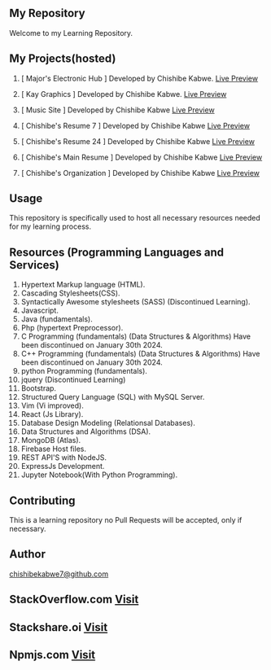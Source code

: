 ## My Repository
 Welcome to my Learning Repository.

## My Projects(hosted)
1.  [ Major's Electronic Hub ] Developed by Chishibe Kabwe.
[Live Preview](https://major-s-electronic-hub.web.app/)

2. [ Kay Graphics ] Developed by Chishibe Kabwe.
[Live Preview](https://kay-graphics.web.app)

3. [ Music Site ] Developed by Chishibe Kabwe
[Live Preview](https://b-dangerous-empire-414b1.web.app)

4. [ Chishibe's Resume 7 ] Developed by Chishibe Kabwe
 [Live Preview](https://chishibekabwe7-resume.web.app)

5. [ Chishibe's Resume 24 ] Developed by Chishibe Kabwe
 [Live Preview](https://chishibekabwe24-resume.web.app/)

6. [ Chishibe's Main Resume ] Developed by Chishibe Kabwe
[Live Preview](https://chishibes-resume.web.app/)
   
7. [ Chishibe's Organization ] Developed by Chishibe Kabwe
[Live Preview](https://chishibes-organization.web.app)
 
## Usage
This repository is specifically used to host all necessary resources needed for my learning process.

## Resources (Programming Languages and Services)
1. Hypertext Markup language (HTML).
2. Cascading Stylesheets(CSS).
3. Syntactically Awesome stylesheets (SASS) (Discontinued Learning).
4. Javascript.
5. Java (fundamentals).
6. Php (hypertext Preprocessor).
7. C Programming (fundamentals) (Data Structures & Algorithms) Have been discontinued on January 30th 2024.
8. C++ Programming (fundamentals) (Data Structures & Algorithms) Have been discontinued on January 30th 2024.
9. python Programming (fundamentals).
10. jquery (Discontinued Learning)
11. Bootstrap.
12. Structured Query Language (SQL) with MySQL Server.
13. Vim (Vi improved).
14. React (Js Library).
15. Database Design Modeling (Relationsal Databases).
16. Data Structures and Algorithms (DSA).
17. MongoDB (Atlas).
18. Firebase Host files.
19. REST API'S with NodeJS.
20. ExpressJs Development.
21. Jupyter Notebook(With Python Programming).

## Contributing
This is a learning repository no Pull Requests will be accepted, only if necessary.

## Author
chishibekabwe7@github.com

## StackOverflow.com [Visit](https://stackoverflow.com/users/21120957/chishibe-kabwe?tab=profile)

## Stackshare.oi [Visit](https://stackshare.io/chishibekabwe7)

## Npmjs.com [Visit](https://www.npmjs.com/~chishibekabwe7)